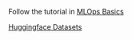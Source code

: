 Follow the tutorial in [MLOps Basics](https://github.com/graviraja/MLOps-Basics)

[Huggingface Datasets](https://huggingface.co/docs/datasets/)